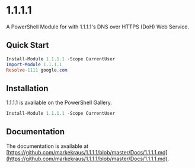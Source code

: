 # 1.1.1.1

A PowerShell Module for with 1.1.1.1's DNS over HTTPS (DoH) Web Service.

## Quick Start

```powershell
Install-Module 1.1.1.1 -Scope CurrentUser
Import-Module 1.1.1.1
Resolve-1111 google.com
```

## Installation

1.1.1.1 is available on the PowerShell Gallery.

```powershell
Install-Module 1.1.1.1 -Scope CurrentUser
```

## Documentation

The documentation is available at [https://github.com/markekraus/1.1.1.1/blob/master/Docs/1.1.1.1.md](https://github.com/markekraus/1.1.1.1/blob/master/Docs/1.1.1.1.md).
